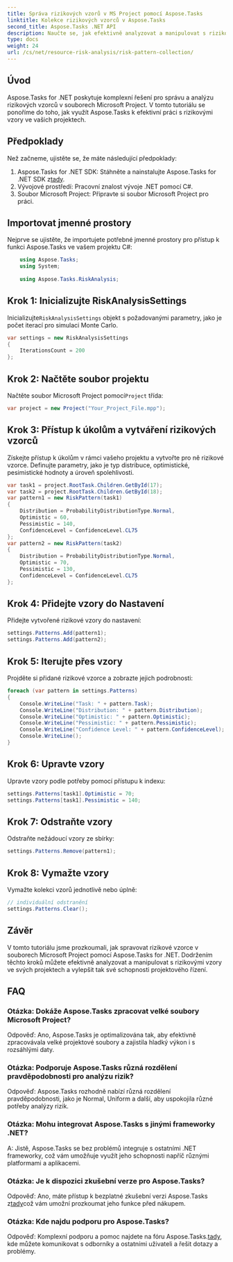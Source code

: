 ```yaml
---
title: Správa rizikových vzorů v MS Project pomocí Aspose.Tasks
linktitle: Kolekce rizikových vzorců v Aspose.Tasks
second_title: Aspose.Tasks .NET API
description: Naučte se, jak efektivně analyzovat a manipulovat s rizikovými vzory v souborech Microsoft Project pomocí Aspose.Tasks for .NET.
type: docs
weight: 24
url: /cs/net/resource-risk-analysis/risk-pattern-collection/
---
```

## Úvod
Aspose.Tasks for .NET poskytuje komplexní řešení pro správu a analýzu rizikových vzorců v souborech Microsoft Project. V tomto tutoriálu se ponoříme do toho, jak využít Aspose.Tasks k efektivní práci s rizikovými vzory ve vašich projektech.
## Předpoklady
Než začneme, ujistěte se, že máte následující předpoklady:
1.  Aspose.Tasks for .NET SDK: Stáhněte a nainstalujte Aspose.Tasks for .NET SDK z[tady](https://releases.aspose.com/tasks/net/).
2. Vývojové prostředí: Pracovní znalost vývoje .NET pomocí C#.
3. Soubor Microsoft Project: Připravte si soubor Microsoft Project pro práci.

## Importovat jmenné prostory
Nejprve se ujistěte, že importujete potřebné jmenné prostory pro přístup k funkci Aspose.Tasks ve vašem projektu C#:
```csharp
    using Aspose.Tasks;
    using System;
    
    using Aspose.Tasks.RiskAnalysis;
```
## Krok 1: Inicializujte RiskAnalysisSettings
 Inicializujte`RiskAnalysisSettings` objekt s požadovanými parametry, jako je počet iterací pro simulaci Monte Carlo.
```csharp
var settings = new RiskAnalysisSettings
{
    IterationsCount = 200
};
```
## Krok 2: Načtěte soubor projektu
 Načtěte soubor Microsoft Project pomocí`Project` třída:
```csharp
var project = new Project("Your_Project_File.mpp");
```
## Krok 3: Přístup k úkolům a vytváření rizikových vzorců
Získejte přístup k úkolům v rámci vašeho projektu a vytvořte pro ně rizikové vzorce. Definujte parametry, jako je typ distribuce, optimistické, pesimistické hodnoty a úroveň spolehlivosti.
```csharp
var task1 = project.RootTask.Children.GetById(17);
var task2 = project.RootTask.Children.GetById(18);
var pattern1 = new RiskPattern(task1)
{
    Distribution = ProbabilityDistributionType.Normal,
    Optimistic = 60,
    Pessimistic = 140,
    ConfidenceLevel = ConfidenceLevel.CL75
};
var pattern2 = new RiskPattern(task2)
{
    Distribution = ProbabilityDistributionType.Normal,
    Optimistic = 70,
    Pessimistic = 130,
    ConfidenceLevel = ConfidenceLevel.CL75
};
```
## Krok 4: Přidejte vzory do Nastavení
Přidejte vytvořené rizikové vzory do nastavení:
```csharp
settings.Patterns.Add(pattern1);
settings.Patterns.Add(pattern2);
```
## Krok 5: Iterujte přes vzory
Projděte si přidané rizikové vzorce a zobrazte jejich podrobnosti:
```csharp
foreach (var pattern in settings.Patterns)
{
    Console.WriteLine("Task: " + pattern.Task);
    Console.WriteLine("Distribution: " + pattern.Distribution);
    Console.WriteLine("Optimistic: " + pattern.Optimistic);
    Console.WriteLine("Pessimistic: " + pattern.Pessimistic);
    Console.WriteLine("Confidence Level: " + pattern.ConfidenceLevel);
    Console.WriteLine();
}
```
## Krok 6: Upravte vzory
Upravte vzory podle potřeby pomocí přístupu k indexu:
```csharp
settings.Patterns[task1].Optimistic = 70;
settings.Patterns[task1].Pessimistic = 140;
```
## Krok 7: Odstraňte vzory
Odstraňte nežádoucí vzory ze sbírky:
```csharp
settings.Patterns.Remove(pattern1);
```
## Krok 8: Vymažte vzory
Vymažte kolekci vzorů jednotlivě nebo úplně:
```csharp
// individuální odstranění
settings.Patterns.Clear();
```

## Závěr
V tomto tutoriálu jsme prozkoumali, jak spravovat rizikové vzorce v souborech Microsoft Project pomocí Aspose.Tasks for .NET. Dodržením těchto kroků můžete efektivně analyzovat a manipulovat s rizikovými vzory ve svých projektech a vylepšit tak své schopnosti projektového řízení.
## FAQ
### Otázka: Dokáže Aspose.Tasks zpracovat velké soubory Microsoft Project?
Odpověď: Ano, Aspose.Tasks je optimalizována tak, aby efektivně zpracovávala velké projektové soubory a zajistila hladký výkon i s rozsáhlými daty.
### Otázka: Podporuje Aspose.Tasks různá rozdělení pravděpodobnosti pro analýzu rizik?
Odpověď: Aspose.Tasks rozhodně nabízí různá rozdělení pravděpodobnosti, jako je Normal, Uniform a další, aby uspokojila různé potřeby analýzy rizik.
### Otázka: Mohu integrovat Aspose.Tasks s jinými frameworky .NET?
A: Jistě, Aspose.Tasks se bez problémů integruje s ostatními .NET frameworky, což vám umožňuje využít jeho schopnosti napříč různými platformami a aplikacemi.
### Otázka: Je k dispozici zkušební verze pro Aspose.Tasks?
 Odpověď: Ano, máte přístup k bezplatné zkušební verzi Aspose.Tasks z[tady](https://releases.aspose.com/)což vám umožní prozkoumat jeho funkce před nákupem.
### Otázka: Kde najdu podporu pro Aspose.Tasks?
 Odpověď: Komplexní podporu a pomoc najdete na fóru Aspose.Tasks.[tady](https://forum.aspose.com/c/tasks/15), kde můžete komunikovat s odborníky a ostatními uživateli a řešit dotazy a problémy.